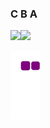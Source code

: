 ### C B A

<img src="https://github-readme-stats.vercel.app/api?username=boraraz&show_icons=true&theme=radical" width="425"><img src="https://github-readme-stats.vercel.app/api/top-langs/?username=boraraz&layout=compact&show_icons=true&theme=radical" height="168"/>


![snake animation](https://github.com/boraraz/boraraz/blob/output/github-contribution-grid-snake.gif)
